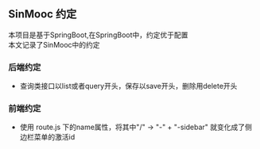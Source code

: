 ## SinMooc 约定
本项目是基于SpringBoot,在SpringBoot中，约定优于配置<br/>
本文记录了SinMooc中的约定

### 后端约定
* 查询类接口以list或者query开头，保存以save开头，删除用delete开头

### 前端约定
* 使用 route.js 下的name属性，将其中"/" -> "-" + "-sidebar" 就变化成了侧边栏菜单的激活id